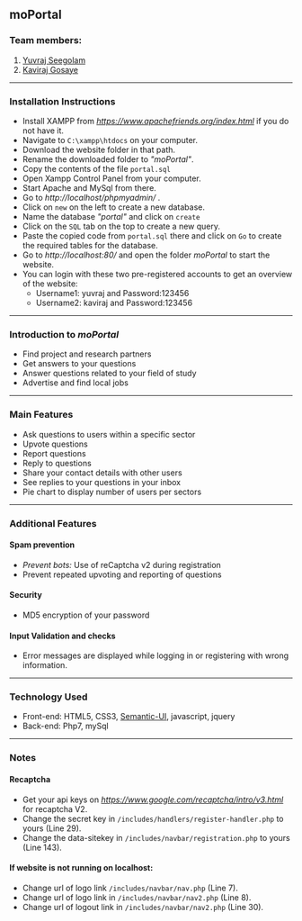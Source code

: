 ## moPortal

###  Team members:
1. [Yuvraj Seegolam](https://github.com/yuvraj108c)
2. [Kaviraj Gosaye](https://github.com/kaviraj07)

_ _ _
 
### Installation Instructions
* Install XAMPP from *https://www.apachefriends.org/index.html* if you do not have it.
* Navigate to `C:\xampp\htdocs` on your computer.
* Download the website folder in that path.
* Rename the downloaded folder to *"moPortal"*.
* Copy the contents of the file `portal.sql`
* Open Xampp Control Panel from your computer.
* Start Apache and MySql from there.
* Go to *http://localhost/phpmyadmin/* .
* Click on `new` on the left to create a new database.
* Name the database *"portal"* and click on `create`
* Click on the `SQL` tab on the top to create a new query.
* Paste the copied code from `portal.sql` there and click on `Go` to create the required tables for the database.
* Go to *http://localhost:80/*  and open the folder *moPortal* to start the website.
* You can login with these two pre-registered accounts to get an overview of the website:
	* Username1: yuvraj and Password:123456
	* Username2: kaviraj and Password:123456
---
### Introduction to *moPortal*
* Find project and research partners
* Get answers to your questions
* Answer questions related to your field of study
* Advertise and find local jobs

- - -
### Main Features
* Ask questions to users within a specific sector 
* Upvote questions
* Report questions
* Reply to questions
* Share your contact details with other users
* See replies to your questions in your inbox
* Pie chart to display number of users per sectors
- - -
### Additional Features

#### Spam prevention
* *Prevent bots:* Use of reCaptcha v2 during registration
* Prevent repeated upvoting and reporting of questions

#### Security
* MD5 encryption of your password

#### Input Validation and checks
* Error messages are displayed while logging in or registering with wrong information.

- - - 
### Technology Used
* Front-end: HTML5, CSS3, [Semantic-UI](https://semantic-ui.com/), javascript, jquery
* Back-end: Php7, mySql

- - - 
### Notes 
#### Recaptcha
* Get your api keys on *https://www.google.com/recaptcha/intro/v3.html* for recaptcha V2.
* Change the secret key in `/includes/handlers/register-handler.php` to yours (Line 29).
* Change the data-sitekey in `/includes/navbar/registration.php` to yours (Line 143).

#### If website is not running on localhost:
* Change url of logo link `/includes/navbar/nav.php` (Line 7).
* Change url of logo link in `/includes/navbar/nav2.php` (Line 8).
* Change url of logout link in `/includes/navbar/nav2.php` (Line 30).
